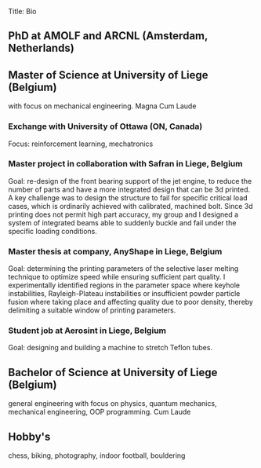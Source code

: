 Title: Bio


## PhD at AMOLF and ARCNL (Amsterdam, Netherlands)

## Master of Science at University of Liege (Belgium)
with focus on mechanical engineering. Magna Cum Laude

### Exchange with University of Ottawa (ON, Canada)
Focus: reinforcement learning, mechatronics

### Master project in collaboration with Safran in Liege, Belgium

Goal: re-design of the front bearing support of the jet engine, to reduce the number of parts and have a more integrated
design that can be 3d printed. A key challenge was to design the structure to fail for specific critical load cases,
which is ordinarily achieved with calibrated, machined bolt. Since 3d printing does not permit high part accuracy, my group and I
designed a system of integrated beams able to suddenly buckle and fail under the specific loading conditions.

### Master thesis at company, AnyShape in Liege, Belgium

Goal: determining the printing parameters of the selective laser melting technique to optimize speed while ensuring
sufficient part quality. I experimentally identified regions in the parameter space where keyhole instabilities,
Rayleigh-Plateau instabilities or insufficient powder particle fusion where taking place and affecting quality
due to poor density, thereby delimiting a suitable window of printing parameters.

### Student job at Aerosint in Liege, Belgium
Goal: designing and building a machine to stretch Teflon tubes.

## Bachelor of Science at University of Liege (Belgium)
general engineering with focus on physics, quantum mechanics, mechanical engineering, OOP programming. Cum Laude

## Hobby's
chess, biking, photography, indoor football, bouldering



